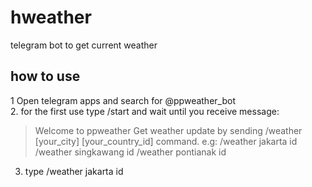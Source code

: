 # hweather
telegram bot to get current weather

## how to use
1 Open telegram apps and search for @ppweather_bot <br/>
2. for the first use type /start and wait until you receive message: <br/>
> Welcome to ppweather
> Get weather update by sending /weather [your_city] [your_country_id] command.
> e.g: 
  /weather jakarta id 
  /weather singkawang id
  /weather pontianak id
3. type /weather jakarta id
